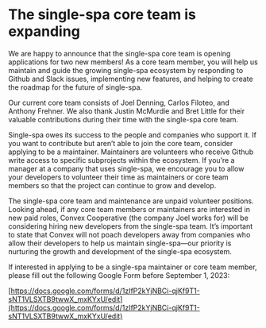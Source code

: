 # The single-spa core team is expanding

We are happy to announce that the single-spa core team is opening applications for two new members! As a core team member, you will help us maintain and guide the growing single-spa ecosystem by responding to Github and Slack issues, implementing new features, and helping to create the roadmap for the future of single-spa.

Our current core team consists of Joel Denning, Carlos Filoteo, and Anthony Frehner. We also thank Justin McMurdie and Bret Little for their valuable contributions during their time with the single-spa core team.

Single-spa owes its success to the people and companies who support it. If you want to contribute but aren’t able to join the core team, consider applying to be a maintainer. Maintainers are volunteers who receive Github write access to specific subprojects within the ecosystem. If you’re a manager at a company that uses single-spa, we encourage you to allow your developers to volunteer their time as maintainers or core team members so that the project can continue to grow and develop.

The single-spa core team and maintenance are unpaid volunteer positions. Looking ahead, if any core team members or maintainers are interested in new paid roles, Convex Cooperative (the company Joel works for) will be considering hiring new developers from the single-spa team. It’s important to state that Convex will not poach developers away from companies who allow their developers to help us maintain single-spa—our priority is nurturing the growth and development of the single-spa ecosystem.

If interested in applying to be a single-spa maintainer or core team member, please fill out the following Google Form before September 1, 2023:

[https://docs.google.com/forms/d/1zIfP2kYjNBCi-qjKf9T1-sNT1VLSXTB9twwX_mxKYxU/edit](https://docs.google.com/forms/d/1zIfP2kYjNBCi-qjKf9T1-sNT1VLSXTB9twwX_mxKYxU/edit)
